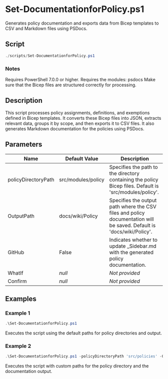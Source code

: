 # Set-DocumentationforPolicy.ps1

Generates policy documentation and exports data from Bicep templates to CSV and Markdown files using PSDocs.

## Script

```powershell
./scripts/Set-DocumentationforPolicy.ps1
```

### Notes

Requires PowerShell 7.0.0 or higher.
Requires the modules: psdocs
Make sure that the Bicep files are structured correctly for processing.

## Description

This script processes policy assignments, definitions, and exemptions defined in Bicep templates.
It converts these Bicep files into JSON, extracts relevant data, groups it by scope, and then exports it to CSV files.
It also generates Markdown documentation for the policies using PSDocs.

## Parameters

Name | Default Value | Description
---- | ------------- | -----------
policyDirectoryPath | src/modules/policy | Specifies the path to the directory containing the policy Bicep files. Default is 'src/modules/policy'.
OutputPath | docs/wiki/Policy | Specifies the output path where the CSV files and policy documentation will be saved. Default is 'docs/wiki/Policy'.
GitHub | False         | Indicates whether to update _Sidebar.md with the generated policy documentation.
WhatIf | _null_        | _Not provided_
Confirm | _null_        | _Not provided_

## Examples

### Example 1

```powershell
.\Set-DocumentationforPolicy.ps1
```

Executes the script using the default paths for policy directories and output.

### Example 2

```powershell
.\Set-DocumentationforPolicy.ps1 -policyDirectoryPath 'src/policies' -OutputPath 'output/docs'
```

Executes the script with custom paths for the policy directory and the documentation output.
